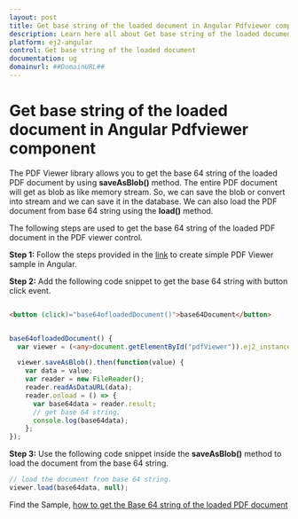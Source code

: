 ```yaml
---
layout: post
title: Get base string of the loaded document in Angular Pdfviewer component | Syncfusion
description: Learn here all about Get base string of the loaded document in Syncfusion Angular Pdfviewer component of Syncfusion Essential JS 2 and more.
platform: ej2-angular
control: Get base string of the loaded document 
documentation: ug
domainurl: ##DomainURL##
---
```


# Get base string of the loaded document in Angular Pdfviewer component

The PDF Viewer library allows you to get the base 64 string of the loaded PDF document by using **saveAsBlob()** method. The entire PDF document will get as blob as like memory stream. So, we can save the blob or convert into stream and we can save it in the database. We can also load the PDF document from base 64 string using the **load()** method.

The following steps are used to get the base 64 string of the loaded PDF document in the PDF viewer control.

**Step 1:** Follow the steps provided in the [link](https://ej2.syncfusion.com/angular/documentation/pdfviewer/getting-started/) to create simple PDF Viewer sample in Angular.

**Step 2:** Add the following code snippet to get the base 64 string with button click event.

```html

<button (click)="base64ofloadedDocument()">base64Document</button>

```

```typescript

base64ofloadedDocument() {
  var viewer = (<any>document.getElementById("pdfViewer")).ej2_instances[0];

  viewer.saveAsBlob().then(function(value) {
    var data = value;
    var reader = new FileReader();
    reader.readAsDataURL(data);
    reader.onload = () => {
      var base64data = reader.result;
      // get base 64 string.
      console.log(base64data);
    };
});

```

**Step 3:** Use the following code snippet inside the **saveAsBlob()** method to load the document from the base 64 string.

```typescript
// load the document from base 64 string.
viewer.load(base64data, null);
```

Find the Sample, [how to get the Base 64 string of the loaded PDF document](https://stackblitz.com/edit/angular-wmpo4g-ts8b1g?file=app.component.ts)